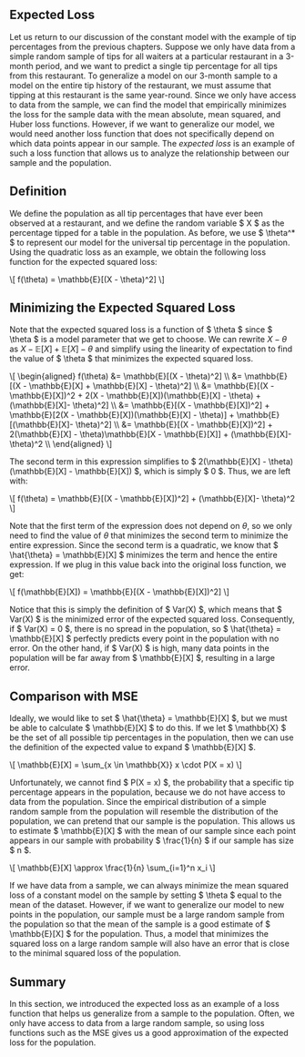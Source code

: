 ## Expected Loss
Let us return to our discussion of the constant model with the example of tip percentages from the previous chapters. Suppose we only have data from a simple random sample of tips for all waiters at a particular restaurant in a 3-month period, and we want to predict a single tip percentage for all tips from this restaurant. To generalize a model on our 3-month sample to a model on the entire tip history of the restaurant, we must assume that tipping at this restaurant is the same year-round. Since we only have access to data from the sample, we can find the model that empirically minimizes the loss for the sample data with the mean absolute, mean squared, and Huber loss functions. However, if we want to generalize our model, we would need another loss function that does not specifically depend on which data points appear in our sample. The *expected loss* is an example of such a loss function that allows us to analyze the relationship between our sample and the population.

## Definition
We define the population as all tip percentages that have ever been observed at a restaurant, and we define the random variable $ X $ as the percentage tipped for a table in the population. As before, we use $ \theta^* $ to represent our model for the universal tip percentage in the population. Using the quadratic loss as an example, we obtain the following loss function for the expected squared loss:

\\[ f(\theta) =  \mathbb{E}[(X - \theta)^2] \\]

## Minimizing the Expected Squared Loss
Note that the expected squared loss is a function of $ \theta $ since $ \theta $ is a model parameter that we get to choose. We can rewrite $X - \theta$ as $X - \mathbb{E}[X] + \mathbb{E}[X] - \theta$ and simplify using the linearity of expectation to find the value of $ \theta $ that minimizes the expected squared loss.

\\[ \begin{aligned}
f(\theta) &=  \mathbb{E}[(X - \theta)^2] \\\\
&= \mathbb{E}[(X - \mathbb{E}[X] + \mathbb{E}[X] - \theta)^2] \\\\
&= \mathbb{E}[(X - \mathbb{E}[X])^2 + 2(X - \mathbb{E}[X])(\mathbb{E}[X] - \theta) + (\mathbb{E}[X]- \theta)^2] \\\\
&= \mathbb{E}[(X - \mathbb{E}[X])^2] + \mathbb{E}[2(X - \mathbb{E}[X])(\mathbb{E}[X] - \theta)] + \mathbb{E}[(\mathbb{E}[X]- \theta)^2] \\\\
&= \mathbb{E}[(X - \mathbb{E}[X])^2] + 2(\mathbb{E}[X] - \theta)\mathbb{E}[X - \mathbb{E}[X]] + (\mathbb{E}[X]- \theta)^2 \\\\
\end{aligned} \\]

The second term in this expression simplifies to $ 2(\mathbb{E}[X] - \theta)(\mathbb{E}[X] - \mathbb{E}[X]) $, which is simply $ 0 $. Thus, we are left with:

\\[ f(\theta) = \mathbb{E}[(X - \mathbb{E}[X])^2] + (\mathbb{E}[X]- \theta)^2 \\]

Note that the first term of the expression does not depend on $\theta$, so we only need to find the value of $\theta$ that minimizes the second term to minimize the entire expression. Since the second term is a quadratic, we know that $ \hat{\theta} = \mathbb{E}[X] $ minimizes the term and hence the entire expression. If we plug in this value back into the original loss function, we get:

\\[ f(\mathbb{E}[X]) = \mathbb{E}[(X - \mathbb{E}[X])^2] \\]

Notice that this is simply the definition of $ Var(X) $, which means that $ Var(X) $ is the minimized error of the expected squared loss. Consequently,
if $ Var(X) = 0 $, there is no spread in the population, so $ \hat{\theta} = \mathbb{E}[X] $ perfectly predicts every point in the population with no error. On the other hand, if $ Var(X) $ is high, many data points in the population will be far away from $ \mathbb{E}[X] $, resulting in a large error.

## Comparison with MSE
Ideally, we would like to set $ \hat{\theta} = \mathbb{E}[X] $, but we must be able to calculate $ \mathbb{E}[X] $ to do this. If we let $ \mathbb{X} $ be the set of all possible tip percentages in the population, then we can use the definition of the expected value to expand $ \mathbb{E}[X] $.

\\[ \mathbb{E}[X] = \sum_{x \in \mathbb{X}} x \cdot P(X = x) \\]

Unfortunately, we cannot find $ P(X = x) $, the probability that a specific tip percentage appears in the population, because we do not have access to data from the population. Since the empirical distribution of a simple random sample from the population will resemble the distribution of the population, we can pretend that our sample is the population. This allows us to estimate $ \mathbb{E}[X] $ with the mean of our sample since each point appears in our sample with probability $ \frac{1}{n} $ if our sample has size $ n $.

\\[
\mathbb{E}[X] \approx \frac{1}{n} \sum_{i=1}^n x_i
\\]

If we have data from a sample, we can always minimize the mean squared loss of a constant model on the sample by setting $ \theta $ equal to the mean of the dataset. However, if we want to generalize our model to new points in the population, our sample must be a large random sample from the population so that the mean of the sample is a good estimate of $ \mathbb{E}[X] $ for the population. Thus, a model that minimizes the squared loss on a large random sample will also have an error that is close to the minimal squared loss of the population.

## Summary

In this section, we introduced the expected loss as an example of a loss function that helps us generalize from a sample to the population. Often, we only have access to data from a large random sample, so using loss functions such as the MSE gives us a good approximation of the expected loss for the population.
